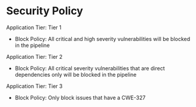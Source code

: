 # Security Policy

Application Tier: Tier 1
- Block Policy: All critical and high severity vulnerabilities will be blocked in the pipeline

Application Tier: Tier 2
- Block Policy: All critical severity vulnerabilities that are direct dependencies only will be blocked in the pipeline

Application Tier: Tier 3
- Block Policy: Only block issues that have a CWE-327